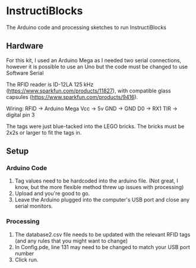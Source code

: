 # InstructiBlocks
The Arduino code and processing sketches to run InstructiBlocks

## Hardware

For this kit, I used an Arduino Mega as I needed two serial connections, however it is possible to use an Uno but the code must be changed to use Software Serial

The RFID reader is ID-12LA 125 kHz (https://www.sparkfun.com/products/11827), with compatible glass capsules (https://www.sparkfun.com/products/9416).

Wiring: 
RFID ->  Arduino Mega
Vcc -> 5v
GND -> GND
D0  -> RX1
TIR -> digital pin 3

The tags were just blue-tacked into the LEGO bricks. The bricks must be 2x2s or larger to fit the tags in.

## Setup
### Arduino Code
1. Tag values need to be hardcoded into the arduino file. (Not great, I know, but the more flexible method threw up issues with processing)
2. Upload and you're good to go.
3. Leave the Arduino plugged into the computer's USB port and close any serial monitors.

### Processing
1. The database2.csv file needs to be updated with the relevant RFID tags (and any rules that you might want to change)
2. In Config.pde, line 131 may need to be changed to match your USB port number
3. Click run.
